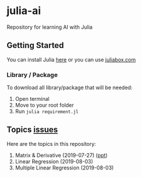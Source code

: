 # julia-ai

Repository for learning AI with Julia

## Getting Started

You can install Julia [here](https://julialang.org/downloads/) or you can use [juliabox.com](https://juliabox.com/)

### Library / Package

To download all library/package that will be needed:

1. Open terminal
2. Move to your root folder
3. Run `julia requirement.jl`

## Topics [issues](https://docs.google.com/spreadsheets/d/1M4-D0soYZ_OVZvEGfmrbzJkyAEfLO8gcqS1rHZCqa1w/edit?usp=sharing)

Here are the topics in this repository:

1. Matrix & Derivative (2019-07-27) ([ppt](https://drive.google.com/file/d/1nbm-3P34TRXavk9pdZvmlB347EfD8kug/view?usp=sharing))
2. Linear Regression (2019-08-03)
3. Multiple Linear Regression (2019-08-03)
